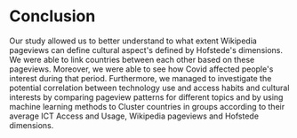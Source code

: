 # Conclusion

Our study allowed us to better understand to what extent Wikipedia pageviews can define cultural aspect's defined by Hofstede's dimensions. We were able to link countries between each other based on these pageviews. Moreover, we were able to see how Covid affected people's interest during that period. Furthermore, we managed to investigate the potential correlation between technology use and access habits and cultural interests by comparing pageview patterns for different topics and by using machine learning methods to Cluster countries in groups according to their average ICT Access and Usage, Wikipedia pageviews and Hofstede dimensions.

